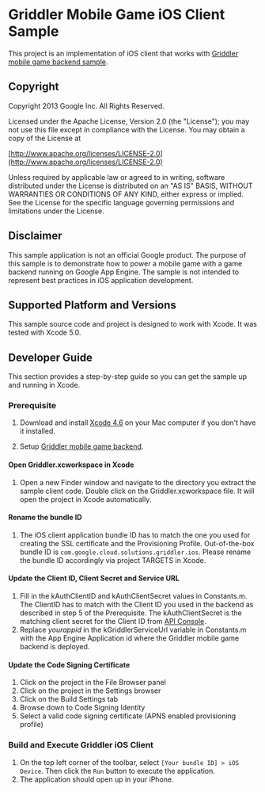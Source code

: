 # Griddler Mobile Game iOS Client Sample

This project is an implementation of iOS client that works with [Griddler mobile game backend sample](https://github.com/GoogleCloudPlatform/solutions-griddler-sample-backend-java).

## Copyright
Copyright 2013 Google Inc. All Rights Reserved.

Licensed under the Apache License, Version 2.0 (the "License"); you may not use this file except in compliance with the License. You may obtain a copy of the License at

[http://www.apache.org/licenses/LICENSE-2.0](http://www.apache.org/licenses/LICENSE-2.0)

Unless required by applicable law or agreed to in writing, software distributed under the License is distributed on an "AS IS" BASIS, WITHOUT WARRANTIES OR CONDITIONS OF ANY KIND, either express or implied. See the License for the specific language governing permissions and limitations under the License.

## Disclaimer
This sample application is not an official Google product. The purpose of this sample is to demonstrate how to power a mobile game with a game backend running on Google App Engine. The sample is not intended to represent best practices in iOS application development.

## Supported Platform and Versions
This sample source code and project is designed to work with Xcode. It was tested with Xcode 5.0.

## Developer Guide
This section provides a step-by-step guide so you can get the sample up and running in Xcode.

### Prerequisite
1. Download and install [Xcode 4.6](https://developer.apple.com/xcode/) on your Mac computer if you don't have it installed.

2. Setup [Griddler mobile game backend](https://github.com/GoogleCloudPlatform/solutions-griddler-sample-backend-java).

#### Open Griddler.xcworkspace in Xcode
1. Open a new Finder window and navigate to the directory you extract the sample client code.  Double click on the Griddler.xcworkspace file. It will open the project in Xcode automatically.

#### Rename the bundle ID
1. The iOS client application bundle ID has to match the one you used for creating the SSL certificate and the Provisioning Profile.  Out-of-the-box bundle ID is `com.google.cloud.solutions.griddler.ios`.  Please rename the bundle ID accordingly via project TARGETS in Xcode.

#### Update the Client ID, Client Secret and Service URL
1. Fill in the kAuthClientID and kAuthClientSecret values in Constants.m.  The ClientID has to match with the Client ID you used in the backend as described in step 5 of the Prerequisite.  The kAuthClientSecret is the matching client secret for the Client ID from [API Console](https://code.google.com/apis/console).
2. Replace *yourappid* in the kGriddlerServiceUrl variable in Constants.m with the App Engine Application id where the Griddler mobile game backend is deployed.

#### Update the Code Signing Certificate
1. Click on the project in the File Browser panel
2. Click on the project in the Settings browser
3. Click on the Build Settings tab
4. Browse down to Code Signing Identity
5. Select a valid code signing certificate (APNS enabled provisioning profile)

### Build and Execute Griddler iOS Client
1. On the top left corner of the toolbar, select `[Your bundle ID] > iOS Device`.  Then click the `Run` button to execute the application.
2. The application should open up in your iPhone.
